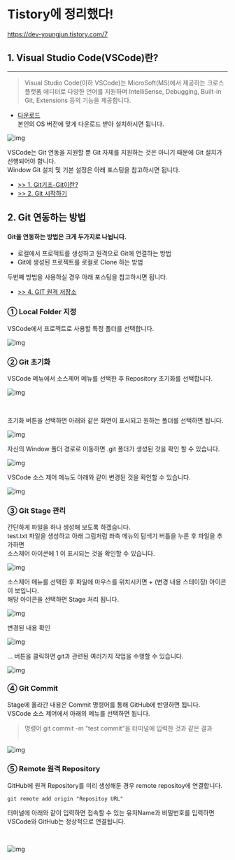 # Tistory에 정리했다!


https://dev-youngjun.tistory.com/7


<h2>1. Visual Studio Code(VSCode)란?</h2>
<hr />
<blockquote>
<p>Visual Studio Code(이하 VSCode)는 MicroSoft(MS)에서 제공하는 크로스 플랫폼 에디터로 다양한 언어를 지원하며 IntelliSense, Debugging, Built-in Git, Extensions 등의 기능을 제공합니다.</p>
</blockquote>
<ul>
<li><a href="https://code.visualstudio.com/">다운로드</a><br />본인의 OS 버전에 맞게 다운로드 받아 설치하시면 됩니다.</li>
</ul>

![img](../.vuepress/public/images/img-git/git-vscode-01.png)

<p>VSCode는 Git 연동을 지원할 뿐 Git 자체를 지원하는 것은 아니기 때문에 Git 설치가 선행되어야 합니다.<br />Window Git 설치 및 기본 설정은 아래 포스팅을 참고하시면 됩니다.</p>
<ul>
<li><a href="https://jun108059.github.io/devlog/2019/07/15/git%EA%B8%B0%EC%B4%88-git%EC%9D%B4%EB%9E%80/">&gt;&gt; 1. Git기초-Git이란?</a></li>
<li><a href="https://jun108059.github.io/devlog/2019/07/15/git%EA%B8%B0%EC%B4%88-git%EC%9D%B4%EB%9E%80/">&gt;&gt; 2. Git 시작하기</a></li>
</ul>
<h2>2. Git 연동하는 방법</h2>
<h4>Git을 연동하는 방법은 크게 두가지로 나뉩니다.</h4>
<ul>
<li>로컬에서 프로젝트를 생성하고 원격으로 Git에 연결하는 방법</li>
<li>Git에 생성된 프로젝트를 로컬로 Clone 하는 방법</li>
</ul>
<p>두번째 방법을 사용하실 경우 아래 포스팅을 참고하시면 됩니다.</p>
<ul>
<li><a href="https://youngjunstudy.wordpress.com/2019/07/15/4-git-%ec%9b%90%ea%b2%a9-%ec%a0%80%ec%9e%a5%ec%86%8c/">&gt;&gt; 4. GIT 원격 저장소</a></li>
</ul>
<h3>① Local Folder 지정</h3>
<p>VSCode에서 프로젝트로 사용할 특정 폴더를 선택합니다.</p>

![img](../.vuepress/public/images/img-git/git-vscode-02.png)

<h3>② Git 초기화</h3>
<p>VSCode 메뉴에서 소스제어 메뉴를 선택한 후 Repository 초기화를 선택합니다.</p>

![img](../.vuepress/public/images/img-git/git-vscode-03.png)

<p>&nbsp;</p>
<p>초기화 버튼을 선택하면 아래와 같은 화면이 표시되고 원하는 폴더를 선택하면 됩니다.</p>

![img](../.vuepress/public/images/img-git/git-vscode-04.png)

<p>자신의 Window 폴더 경로로 이동하면 .git 폴더가 생성된 것을 확인 할 수 있습니다.</p>

![img](../.vuepress/public/images/img-git/git-vscode-05.png)

<p>VSCode 소스 제어 메뉴도 아래와 같이 변경된 것을 확인할 수 있습니다.</p>

![img](../.vuepress/public/images/img-git/git-vscode-06.png)

<h3>③ Git Stage 관리</h3>
<p>간단하게 파일을 하나 생성해 보도록 하겠습니다.<br />test.txt 파일을 생성하고 아래 그림처럼 좌측 메뉴의 탐색기 버틀을 누른 후 파일을 추가하면<br />소스제어 아이콘에 1 이 표시되는 것을 확인할 수 있습니다.</p>

![img](../.vuepress/public/images/img-git/git-vscode-07.png)

<p>소스제어 메뉴를 선택한 후 파일에 마우스를 위치시키면 + (변경 내용 스테이징) 아이콘이 보입니다.<br />해당 아이콘을 선택하면 Stage 처리 됩니다.</p>

![img](../.vuepress/public/images/img-git/git-vscode-08.png)

<p>변경된 내용 확인</p>

![img](../.vuepress/public/images/img-git/git-vscode-09.png)

<p>... 버튼을 클릭하면 git과 관련된 여러가지 작업을 수행할 수 있습니다.</p>

![img](../.vuepress/public/images/img-git/git-vscode-10.png)

<h3>④ Git Commit</h3>
<p>Stage에 올라간 내용은 Commit 명령어를 통해 GitHub에 반영하면 됩니다.<br />VSCode 소스 제어에서 아래의 메뉴를 선택하면 됩니다.</p>
<blockquote>
<p>명령어 git commit -m "test commit"을 터미널에 입력한 것과 같은 결과<br /><br /></p>
</blockquote>

![img](../.vuepress/public/images/img-git/git-vscode-11.png)

<h3>⑤ Remote 원격 Repository</h3>
<p>GitHub에 원격 Repository를 미리 생성해둔 경우 remote repositoy에 연결합니다.</p>
<pre class="dockerfile"><code>git remote add origin "Repositoy URL"</code></pre>
<p>터미널에 아래와 같이 입력하면 접속할 수 있는 유저Name과 비밀번호를 입력하면<br />VSCode와 GitHub는 정상적으로 연결됩니다.</p>
<p>&nbsp;</p>

![img](../.vuepress/public/images/img-git/git-vscode-12.png)

<p>&nbsp;</p>

